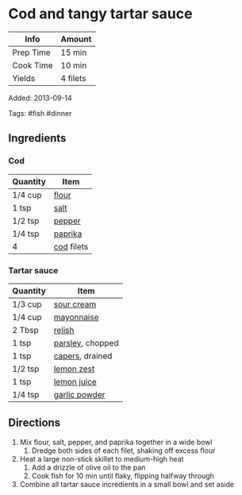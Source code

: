 # Cod and tangy tartar sauce

| Info      | Amount   |
| --------- | -------- |
| Prep Time | 15 min   |
| Cook Time | 10 min   |
| Yields    | 4 filets |

Added: 2013-09-14

Tags: #fish #dinner

## Ingredients

### Cod

| Quantity | Item                                  |
| -------- | ------------------------------------- |
| 1/4 cup  | [flour](../_ingredients/flour.md)     |
| 1 tsp    | [salt](../_ingredients/salt.md)       |
| 1/2 tsp  | [pepper](../_ingredients/pepper.md)   |
| 1/4 tsp  | [paprika](../_ingredients/paprika.md) |
| 4        | [cod](../_ingredients/cod.md) filets  |

### Tartar sauce

| Quantity | Item                                              |
| -------- | ------------------------------------------------- |
| 1/3 cup  | [sour cream](../_ingredients/sour%20cream.md)     |
| 1/4 cup  | [mayonnaise](../_ingredients/mayonnaise.md)       |
| 2 Tbsp   | [relish](../_ingredients/relish.md)               |
| 1 tsp    | [parsley](../_ingredients/parsley.md), chopped    |
| 1 tsp    | [capers](../_ingredients/capers.md), drained      |
| 1/2 tsp  | [lemon zest](../_ingredients/lemon.md)            |
| 1 tsp    | [lemon juice](../_ingredients/lemon%20juice.md)   |
| 1/4 tsp  | [garlic powder](../_ingredients/garlic-powder.md) |

## Directions

1. Mix flour, salt, pepper, and paprika together in a wide bowl
   1. Dredge both sides of each filet, shaking off excess flour
2. Heat a large non-stick skillet to medium-high heat
   1. Add a drizzle of olive oil to the pan
   2. Cook fish for 10 min until flaky, flipping halfway through
3. Combine all tartar sauce incredients in a small bowl and set aside
